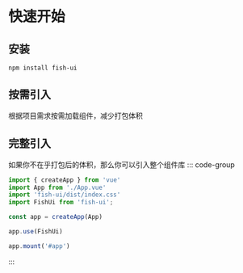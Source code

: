 # 快速开始

## 安装
```shell
npm install fish-ui
```

## 按需引入
根据项目需求按需加载组件，减少打包体积

## 完整引入
如果你不在乎打包后的体积，那么你可以引入整个组件库
::: code-group
```ts [main.ts]
import { createApp } from 'vue'
import App from './App.vue'
import 'fish-ui/dist/index.css'
import FishUi from 'fish-ui';

const app = createApp(App)

app.use(FishUi)

app.mount('#app')

```
:::